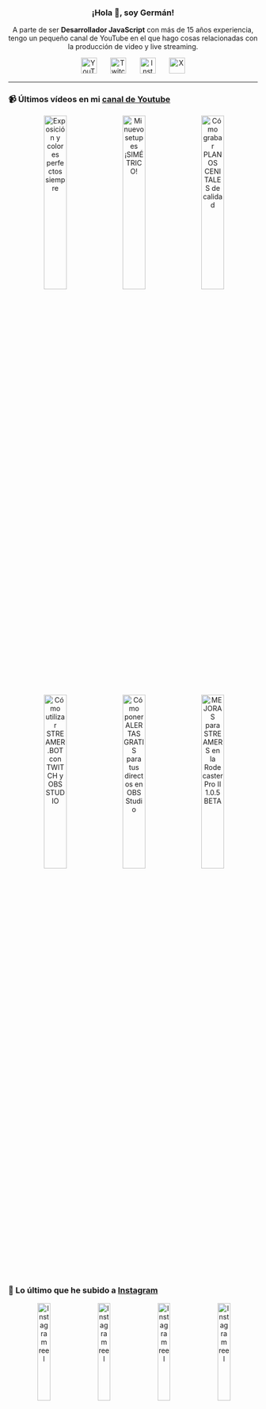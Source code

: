 <p align="center" width="300">
  <h3 align="center">¡Hola 👋, soy Germán!</h3>
</p>

<p align="center">A parte de ser <strong>Desarrollador JavaScript</strong> con más de 15 años experiencia, tengo un pequeño canal de YouTube en el que hago cosas relacionadas con la producción de video y live streaming.</p>

<p align="center">
  <a href="https://youtube.com/@germix" target="blank"><img src="https://cdn.simpleicons.org/youtube/FF0000" alt="YouTube" title="YouTube" width="32px" /></a>
  &#8287;&#8287;&#8287;&#8287;&#8287;
  <a href="https://twitch.tv/germix_tv" target="blank"><img src="https://cdn.simpleicons.org/twitch/9146FF" alt="Twitch" title="Twitch" width="32px" /></a>
  &#8287;&#8287;&#8287;&#8287;&#8287;
  <a href="https://instagram.com/germix_tv" target="blank"><img src="https://cdn.simpleicons.org/instagram/E4405F" alt="Instagram" title="Instagram" width="32px" /></a>
  &#8287;&#8287;&#8287;&#8287;&#8287;
  <a href="https://x.com/germix_tv" target="blank"><img src="https://cdn.simpleicons.org/x/000000" alt="X" title="X" width="32px" />
  </a>
</p>

<hr />

<p align="center">
  <h3>📹 Últimos vídeos en mi <a href="https://youtube.com/@germix?sub_confirmation=1" target="blank">canal de Youtube</a></h3>
</p>
<p align="center">&#8287;<a href="https://youtu.be/7VGfZ_7lhag" target="blank"><img width="30%" src="https://img.youtube.com/vi/7VGfZ_7lhag/mqdefault.jpg" alt="Exposición y colores perfectos siempre" title="Exposición y colores perfectos siempre" /></a>  &#8287;<a href="https://youtu.be/ibEAW0cBqQA" target="blank"><img width="30%" src="https://img.youtube.com/vi/ibEAW0cBqQA/mqdefault.jpg" alt="Mi nuevo setup es ¡SIMÉTRICO!" title="Mi nuevo setup es ¡SIMÉTRICO!" /></a>  &#8287;<a href="https://youtu.be/2XDhlqEN3cE" target="blank"><img width="30%" src="https://img.youtube.com/vi/2XDhlqEN3cE/mqdefault.jpg" alt="Cómo grabar PLANOS CENITALES de calidad" title="Cómo grabar PLANOS CENITALES de calidad" /></a><br />  &#8287;<a href="https://youtu.be/2AilFoiYnlc" target="blank"><img width="30%" src="https://img.youtube.com/vi/2AilFoiYnlc/mqdefault.jpg" alt="Cómo utilizar STREAMER.BOT con TWITCH y OBS STUDIO" title="Cómo utilizar STREAMER.BOT con TWITCH y OBS STUDIO" /></a>  &#8287;<a href="https://youtu.be/3EUPLZjGjkY" target="blank"><img width="30%" src="https://img.youtube.com/vi/3EUPLZjGjkY/mqdefault.jpg" alt="Cómo poner ALERTAS GRATIS para tus directos en OBS Studio" title="Cómo poner ALERTAS GRATIS para tus directos en OBS Studio" /></a>  &#8287;<a href="https://youtu.be/3mLzME7gODA" target="blank"><img width="30%" src="https://img.youtube.com/vi/3mLzME7gODA/mqdefault.jpg" alt="MEJORAS para STREAMERS en la Rodecaster Pro II 1.0.5 BETA" title="MEJORAS para STREAMERS en la Rodecaster Pro II 1.0.5 BETA" /></a></p>

<p align="center">
  <h3>📸 Lo último que he subido a <a href="https://instagram.com/germix_tv" target="blank">Instagram</a></h3>
</p>
<p align="center">&#8287;<a href='https://instagram.com/p/DMDvroENubS' target='_blank'><img width='22.5%' src='https://scontent-vie1-1.cdninstagram.com/v/t51.71878-15/519410704_1809940252888426_2100128256795537740_n.jpg?stp=dst-jpg_e15_p360x360_tt6&_nc_cat=109&ig_cache_key=MzY3NTk5MTQyNzAwODM1ODA5OA%3D%3D.3-ccb1-7&ccb=1-7&_nc_sid=58cdad&efg=eyJ2ZW5jb2RlX3RhZyI6InhwaWRzLjY0MHgxMTM2LnNkci5DMiJ9&_nc_ohc=H7tIXt2SN4wQ7kNvwG1Zx9D&_nc_oc=Adn-3MrBq3wATojmbEKhfjO8IZElpSdZaAOj1wr6q6s0IiHj8JvBOO_WZeUJMClx3xg&_nc_ad=z-m&_nc_cid=0&_nc_zt=23&_nc_ht=scontent-vie1-1.cdninstagram.com&_nc_gid=zR1eLVT6UOqfqYWFkMMfPQ&oh=00_AfQkzyrtQ3Xy8_6ub6WTaILFRKcKdGcHaSfPj0y0NObSpw&oe=688E6A3D' alt='Instagram reel' /></a>  &#8287;<a href='https://instagram.com/p/DK0CRaKt7ld' target='_blank'><img width='22.5%' src='https://scontent-vie1-1.cdninstagram.com/v/t51.71878-15/505164081_1492770618750938_3062074314136620080_n.jpg?stp=dst-jpg_e15_p360x360_tt6&_nc_cat=111&ig_cache_key=MzY1MzU1NTE5MDEyNTU0MTcyNQ%3D%3D.3-ccb1-7&ccb=1-7&_nc_sid=58cdad&efg=eyJ2ZW5jb2RlX3RhZyI6InhwaWRzLjY0MHgxMTM2LnNkci5DMiJ9&_nc_ohc=zpCkxiuFqzwQ7kNvwEA5f53&_nc_oc=AdlEeN_vWBpl4YcO4G_UNPViXStbx7Z8s8u_g32vWisg804lWK_Y0MhNzL-IOXVl8Ow&_nc_ad=z-m&_nc_cid=0&_nc_zt=23&_nc_ht=scontent-vie1-1.cdninstagram.com&_nc_gid=zR1eLVT6UOqfqYWFkMMfPQ&oh=00_AfR5ZGetroiHpM7hhK8GL9d_WN6qDB6kvr7LmjF_SXDhGg&oe=688E3E3C' alt='Instagram reel' /></a>  &#8287;<a href='https://instagram.com/p/DKnBMl7tDq7' target='_blank'><img width='22.5%' src='https://scontent-vie1-1.cdninstagram.com/v/t51.71878-15/504210546_1737688240965633_3933113595585461524_n.jpg?stp=dst-jpg_e15_p360x360_tt6&_nc_cat=102&ig_cache_key=MzY0OTg5MTI4NjQxNzQyMzAzNQ%3D%3D.3-ccb1-7&ccb=1-7&_nc_sid=58cdad&efg=eyJ2ZW5jb2RlX3RhZyI6InhwaWRzLjY0MHgxMTM2LnNkci5DMiJ9&_nc_ohc=W0AnaopQYPAQ7kNvwHQDHEc&_nc_oc=Adlpv7m4ePE9YkRrBidvu97yKi0ZCw1I4GI8bb4LAUG4DI8BAh1iMMk3Gzf8ZvI5Ksw&_nc_ad=z-m&_nc_cid=0&_nc_zt=23&_nc_ht=scontent-vie1-1.cdninstagram.com&_nc_gid=zR1eLVT6UOqfqYWFkMMfPQ&oh=00_AfSnZQeob83LuGTD8g1tQxAhY2aFO0zEDqFM8LwfVYqkgw&oe=688E3F39' alt='Instagram reel' /></a>  &#8287;<a href='https://instagram.com/p/DKU1PKdiJlD' target='_blank'><img width='22.5%' src='https://scontent-vie1-1.cdninstagram.com/v/t51.71878-15/503180433_607465548380695_6354195425043127523_n.jpg?stp=dst-jpg_e15_p360x360_tt6&_nc_cat=103&ig_cache_key=MzY0NDc3MjEzNjkzOTcyMzA3NQ%3D%3D.3-ccb1-7&ccb=1-7&_nc_sid=58cdad&efg=eyJ2ZW5jb2RlX3RhZyI6InhwaWRzLjY0MHgxMTM2LnNkci5DMiJ9&_nc_ohc=1lssY3M2mdYQ7kNvwHPd_t0&_nc_oc=AdmetEIWCPiSJGwfBfwEW-EZtZN0dftosiE49vFFZQpEOYyimmEvTP9VQPoW8nkjKy0&_nc_ad=z-m&_nc_cid=0&_nc_zt=23&_nc_ht=scontent-vie1-1.cdninstagram.com&_nc_gid=zR1eLVT6UOqfqYWFkMMfPQ&oh=00_AfTt6fDSvSELjQ_n2ySGts3lC8yscJtUeFmWVIVNEs_0iA&oe=688E5449' alt='Instagram reel' /></a></p>
